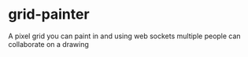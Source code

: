 # grid-painter
A pixel grid you can paint in and using web sockets multiple people can collaborate on a drawing
